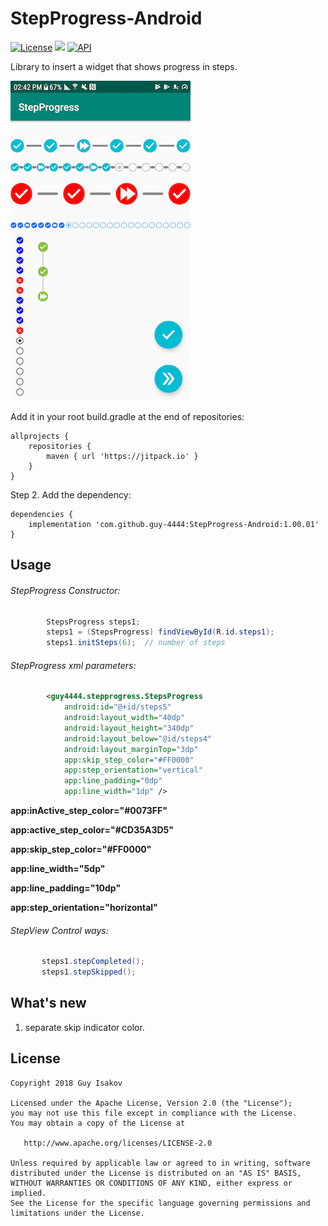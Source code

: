 # StepProgress-Android
[![License](https://img.shields.io/badge/License-Apache%202.0-blue.svg)](https://github.com/vlad1m1r990/Lemniscate/blob/master/LICENSE)
[![](https://jitpack.io/v/guy-4444/StepProgress-Android.svg)](https://jitpack.io/#guy-4444/StepProgress-Android)
[![API](https://img.shields.io/badge/API-15%2B-green.svg?style=flat)]()

Library to insert a widget that shows progress in steps.

![device-2018-06-06-144912](https://github.com/guy-4444/StepProgress-Android/blob/master/device-2019-02-04-144303.png?raw=true)

Add it in your root build.gradle at the end of repositories:
```
allprojects {
	repositories {
		maven { url 'https://jitpack.io' }
	}
}
```

Step 2. Add the dependency:

```
dependencies {
	implementation 'com.github.guy-4444:StepProgress-Android:1.00.01'
}
```
## Usage

###### StepProgress Constructor:
```java
        StepsProgress steps1;
        steps1 = (StepsProgress) findViewById(R.id.steps1);
        steps1.initSteps(6);  // number of steps
```

###### StepProgress xml parameters:

```xml
        <guy4444.stepprogress.StepsProgress
            android:id="@+id/steps5"
            android:layout_width="40dp"
            android:layout_height="340dp"
            android:layout_below="@id/steps4"
            android:layout_marginTop="3dp"
            app:skip_step_color="#FF0000"
            app:step_orientation="vertical"
            app:line_padding="0dp"
            app:line_width="1dp" />
```

**app:inActive_step_color="#0073FF"**

**app:active_step_color="#CD35A3D5"**

**app:skip_step_color="#FF0000"**

**app:line_width="5dp"**

**app:line_padding="10dp"**

**app:step_orientation="horizontal"**

###### StepView Control ways:
```java
       steps1.stepCompleted();
       steps1.stepSkipped();
```

## What's new

1. separate skip indicator color.


## License

    Copyright 2018 Guy Isakov

    Licensed under the Apache License, Version 2.0 (the "License");
    you may not use this file except in compliance with the License.
    You may obtain a copy of the License at

       http://www.apache.org/licenses/LICENSE-2.0

    Unless required by applicable law or agreed to in writing, software
    distributed under the License is distributed on an "AS IS" BASIS,
    WITHOUT WARRANTIES OR CONDITIONS OF ANY KIND, either express or implied.
    See the License for the specific language governing permissions and
    limitations under the License.


